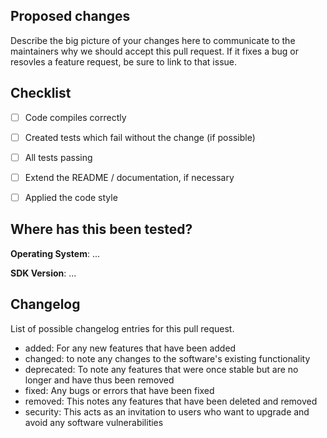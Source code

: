 ## Proposed changes

Describe the big picture of your changes here to communicate to the maintainers why we should accept this pull request. If it fixes a bug or resovles a feature request, be sure to link to that issue.


## Checklist

- [ ] Code compiles correctly
- [ ] Created tests which fail without the change (if possible)
- [ ] All tests passing
- [ ] Extend the README / documentation, if necessary
- [ ] Applied the code style


## Where has this been tested?

**Operating System**: ...

**SDK Version**: ...


## Changelog

List of possible changelog entries for this pull request.

- added: For any new features that have been added
- changed: to note any changes to the software's existing functionality
- deprecated: To note any features that were once stable but are no longer and have thus been removed
- fixed: Any bugs or errors that have been fixed
- removed: This notes any features that have been deleted and removed
- security: This acts as an invitation to users who want to upgrade and avoid any software vulnerabilities
